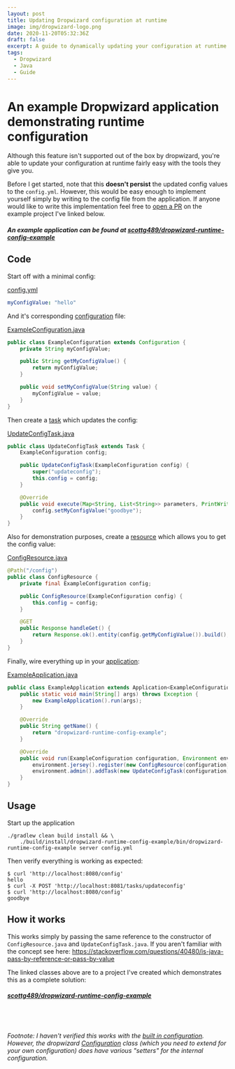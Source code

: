 ```yaml
---
layout: post
title: Updating Dropwizard configuration at runtime
image: img/dropwizard-logo.png
date: 2020-11-20T05:32:36Z
draft: false
excerpt: A guide to dynamically updating your configuration at runtime via a Dropwizard task endpoint
tags:
  - Dropwizard
  - Java
  - Guide
---
```


# An example Dropwizard application demonstrating runtime configuration
Although this feature isn't supported out of the box by dropwizard, you're able to update your configuration at
runtime fairly easy with the tools they give you.

Before I get started, note that this **doesn't persist** the updated config values to the `config.yml`.
However, this would be easy enough to implement yourself simply by writing to the config file from the
application. If anyone would like to write this implementation feel free to
[open a PR](https://github.com/ScottG489/dropwizard-runtime-config-example/pulls) on the example project
I've linked below.

##### An example application can be found at [scottg489/dropwizard-runtime-config-example](https://github.com/ScottG489/dropwizard-runtime-config-example)

## Code
Start off with a minimal config:

[config.yml](https://github.com/ScottG489/dropwizard-runtime-config-example/blob/master/config.yml)
```yaml
myConfigValue: "hello"
```

And it's corresponding [configuration](https://www.dropwizard.io/en/latest/manual/core.html#configuration) file:

[ExampleConfiguration.java](https://github.com/ScottG489/dropwizard-runtime-config-example/blob/master/src/main/java/example/ExampleConfiguration.java)
```java
public class ExampleConfiguration extends Configuration {
    private String myConfigValue;

    public String getMyConfigValue() {
        return myConfigValue;
    }

    public void setMyConfigValue(String value) {
        myConfigValue = value;
    }
}
```

Then create a [task](https://www.dropwizard.io/en/latest/manual/core.html#tasks) which updates the config:

[UpdateConfigTask.java](https://github.com/ScottG489/dropwizard-runtime-config-example/blob/master/src/main/java/example/task/UpdateConfigTask.java)
```java
public class UpdateConfigTask extends Task {
    ExampleConfiguration config;

    public UpdateConfigTask(ExampleConfiguration config) {
        super("updateconfig");
        this.config = config;
    }

    @Override
    public void execute(Map<String, List<String>> parameters, PrintWriter output) {
        config.setMyConfigValue("goodbye");
    }
}
```

Also for demonstration purposes, create a [resource](https://www.dropwizard.io/en/latest/manual/core.html#man-core-resources) which allows you to get the config value:


[ConfigResource.java](https://github.com/ScottG489/dropwizard-runtime-config-example/blob/master/src/main/java/example/resource/ConfigResource.java)
```java
@Path("/config")
public class ConfigResource {
    private final ExampleConfiguration config;

    public ConfigResource(ExampleConfiguration config) {
        this.config = config;
    }

    @GET
    public Response handleGet() {
        return Response.ok().entity(config.getMyConfigValue()).build();
    }
}
```

Finally, wire everything up in your [application](https://www.dropwizard.io/en/latest/manual/core.html#application):

[ExampleApplication.java](https://github.com/ScottG489/dropwizard-runtime-config-example/blob/master/src/main/java/example/ExampleApplication.java#L19)

```java
public class ExampleApplication extends Application<ExampleConfiguration> {
    public static void main(String[] args) throws Exception {
        new ExampleApplication().run(args);
    }

    @Override
    public String getName() {
        return "dropwizard-runtime-config-example";
    }

    @Override
    public void run(ExampleConfiguration configuration, Environment environment) {
        environment.jersey().register(new ConfigResource(configuration));
        environment.admin().addTask(new UpdateConfigTask(configuration));
    }
}
```

## Usage
Start up the application
```shell
./gradlew clean build install && \
    ./build/install/dropwizard-runtime-config-example/bin/dropwizard-runtime-config-example server config.yml
```

Then verify everything is working as expected:
```shell
$ curl 'http://localhost:8080/config'
hello
$ curl -X POST 'http://localhost:8081/tasks/updateconfig'
$ curl 'http://localhost:8080/config'
goodbye
```

## How it works
This works simply by passing the same reference to the constructor of `ConfigResource.java` and `UpdateConfigTask.java`. If you aren't familiar with the concept see here:
https://stackoverflow.com/questions/40480/is-java-pass-by-reference-or-pass-by-value

The linked classes above are to a project I've created which demonstrates this as a complete solution:

##### [scottg489/dropwizard-runtime-config-example](https://github.com/ScottG489/dropwizard-runtime-config-example)
\
\
\
_Footnote: I haven't verified this works with the [built in configuration](https://www.dropwizard.io/en/latest/manual/configuration.html). However, the dropwizard [Configuration](https://www.dropwizard.io/en/latest/manual/configuration.html) class (which you need to extend for your own configuration) does have various "setters" for the internal configuration._
